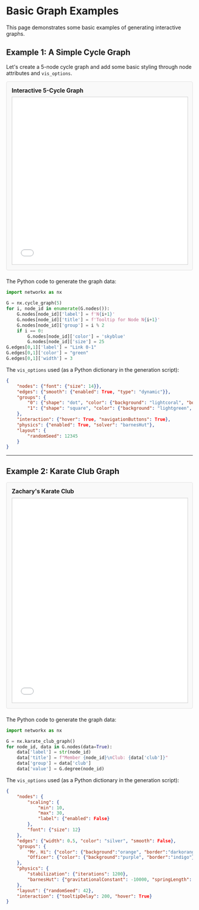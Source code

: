 # Basic Graph Examples

This page demonstrates some basic examples of generating interactive graphs.

## Example 1: A Simple Cycle Graph

Let's create a 5-node cycle graph and add some basic styling through node attributes and `vis_options`.

<div class="interactive-graph-wrapper" style="margin-bottom: 1.5em; padding: 1em; border: 1px solid #e0e0e0; border-radius: 4px; background-color: #f9f9f9;">
    <h4 style="margin-top: 0; margin-bottom: 0.5em; font-size: 1.1em;">Interactive 5-Cycle Graph</h4>
    <iframe src="/nx-vis-visualizer/assets/generated_graphs/cycle_graph_example.html"
            width="100%"
            height="450px"
            style="border: 1px solid #ccc; max-width: 100%; display: block;"
            sandbox="allow-scripts allow-same-origin allow-popups allow-forms">
        Your browser does not support iframes. Please update your browser.
    </iframe>
</div>

The Python code to generate the graph data:
```python
import networkx as nx

G = nx.cycle_graph(5)
for i, node_id in enumerate(G.nodes()):
    G.nodes[node_id]['label'] = f'N{i+1}'
    G.nodes[node_id]['title'] = f'Tooltip for Node N{i+1}'
    G.nodes[node_id]['group'] = i % 2
    if i == 0:
        G.nodes[node_id]['color'] = 'skyblue'
        G.nodes[node_id]['size'] = 25
G.edges[0,1]['label'] = "Link 0-1"
G.edges[0,1]['color'] = "green"
G.edges[0,1]['width'] = 3
```

The `vis_options` used (as a Python dictionary in the generation script):
```json
{
    "nodes": {"font": {"size": 14}},
    "edges": {"smooth": {"enabled": True, "type": "dynamic"}},
    "groups": {
        "0": {"shape": "dot", "color": {"background": "lightcoral", "border": "red"}},
        "1": {"shape": "square", "color": {"background": "lightgreen", "border": "green"}}
    },
    "interaction": {"hover": True, "navigationButtons": True},
    "physics": {"enabled": True, "solver": "barnesHut"},
    "layout": {
        "randomSeed": 12345
    }
}
```

---

## Example 2: Karate Club Graph

<div class="interactive-graph-wrapper" style="margin-bottom: 1.5em; padding: 1em; border: 1px solid #e0e0e0; border-radius: 4px; background-color: #f9f9f9;">
    <h4 style="margin-top: 0; margin-bottom: 0.5em; font-size: 1.1em;">Zachary's Karate Club</h4>
    <iframe src="/nx-vis-visualizer/assets/generated_graphs/karate_club_example.html"
            width="100%"
            height="550px"
            style="border: 1px solid #ccc; max-width: 100%; display: block;"
            sandbox="allow-scripts allow-same-origin allow-popups allow-forms">
        Your browser does not support iframes. Please update your browser.
    </iframe>
</div>

The Python code to generate the graph data:
```python
import networkx as nx

G = nx.karate_club_graph()
for node_id, data in G.nodes(data=True):
    data['label'] = str(node_id)
    data['title'] = f"Member {node_id}\nClub: {data['club']}"
    data['group'] = data['club']
    data['value'] = G.degree(node_id)
```

The `vis_options` used (as a Python dictionary in the generation script):
```json
{
    "nodes": {
        "scaling": {
            "min": 10,
            "max": 30,
            "label": {"enabled": False}
        },
        "font": {"size": 12}
    },
    "edges": {"width": 0.5, "color": "silver", "smooth": False},
    "groups": {
        "Mr. Hi": {"color": {"background":"orange", "border":"darkorange"}, "shape": "dot"},
        "Officer": {"color": {"background":"purple", "border":"indigo"}, "shape": "ellipse"}
    },
    "physics": {
        "stabilization": {"iterations": 1200},
        "barnesHut": {"gravitationalConstant": -10000, "springLength": 120, "avoidOverlap": 0.1}
    },
    "layout": {"randomSeed": 42},
    "interaction": {"tooltipDelay": 200, "hover": True}
}
```
